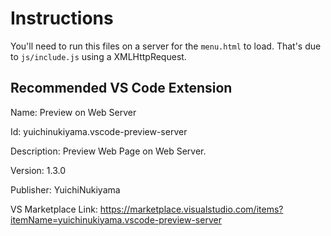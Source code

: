 # Instructions

You'll need to run this files on a server for the `menu.html` to load. That's due to `js/include.js` using a XMLHttpRequest.

## Recommended VS Code Extension

Name: Preview on Web Server

Id: yuichinukiyama.vscode-preview-server

Description: Preview Web Page on Web Server.

Version: 1.3.0

Publisher: YuichiNukiyama

VS Marketplace Link: https://marketplace.visualstudio.com/items?itemName=yuichinukiyama.vscode-preview-server

